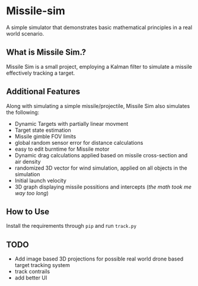 # Missile-sim

A simple simulator that demonstrates basic mathematical principles in a real world scenario.

## What is Missile Sim.?

Missile Sim is a small project, employing a Kalman filter to simulate a missile effectively tracking a target.

## Additional Features

Along with simulating a simple missile/projectile, Missile Sim also simulates the following:

- Dynamic Targets with partially linear movment
- Target state estimation
- Missile gimble FOV limits
- global random sensor error for distance calculations
- easy to edit burntime for Missile motor
- Dynamic drag calculations applied based on missile cross-section and air density
- randomized 3D vector for wind simulation, applied on all objects in the simulation
- Initial launch velocity
- 3D graph displaying missile possitions and intercepts (*the math took me way too long*)

## How to Use

Install the requirements through `pip` and run `track.py`

## TODO

- Add image based 3D projections for possible real world drone based target tracking system
- track contrails
- add better UI
